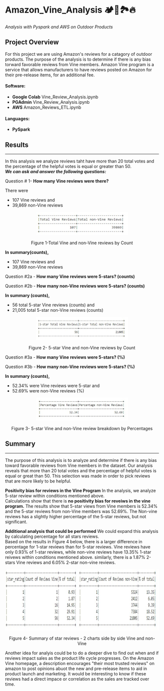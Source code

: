 # Amazon_Vine_Analysis :camping::compass:🏞️:fire:
*Analysis with Pyspark and AWS on Outdoor Products* 
## Project Overview 

For this project we are using Amazon's reviews for a catagory of outdoor products.  The purpose of the analysis is to determine if there is any bias torward favorable reviews from Vine members.  Amazon Vine program is a service that allows manufacturers to have reviews posted on Amazon for their pre-release items, for an additional fee.       

#### Software: 
-  **Google Colab**  Vine_Review_Analysis.ipynb
-  **PGAdmin**  Vine_Review_Analysis.ipynb
-  **AWS** Amazon_Reviews_ETL.ipynb

#### Languages: 
-  **PySpark**  

## Results
****************************************************************************************************
In this analysis we analyze reviews taht have more than 
20 total votes and the percentage of the helpful votes is 
equal or greater than 50.   
***We can ask and answer the following questions:*** 

Question # 1- **How many Vine reviews were there?**  

There were
-   107 Vine reviews and 
-  39,869 non-Vine reviews

<p align="center">
  <img width="300" height="75" src="https://github.com/mjrotter4445/Amazon_Vine_Analysis/blob/main/Challenge%20work/Graphics/fig%201%20total%20vine%20and%20non.jpg">
</p>
<p align="center">
Figure 1-Total Vine and non-Vine reviews by Count
</p>

**In summary(counts),**
-   107 Vine reviews and 
-  39,869 non-Vine reviews


Question #2a - **How many Vine reviews were 5-stars? (counts)**

Question #2b - **How many non-Vine reviews were 5-stars? (counts)**

**In summary (counts),**
-   56 total 5-star Vine reviews (counts) and 
-  21,005 total 5-star non-Vine reviews (counts)

<p align="center">
  <img width="300" height="75"  src="https://github.com/mjrotter4445/Amazon_Vine_Analysis/blob/main/Challenge%20work/Graphics/fig%202%205st%20count%20vine%20and%20non.jpg">
</p>
<p align="center">
Figure 2- 5-star Vine and non-Vine reviews by Count
</p>

Question #3a - **How many Vine reviews were 5-stars? (%)**

Question #3b - **How many non-Vine reviews were 5-stars? (%)**

**In summary (counts),**
-   52.34% were Vine reviews were 5-star and 
-   52.69% were non-Vine reviews (%)

<p align="center">
  <img width="300" height="75" src="https://github.com/mjrotter4445/Amazon_Vine_Analysis/blob/main/Challenge%20work/Graphics/fig%203%20perc%20of%205star%20vine%20and%20non.jpg">
</p>
<p align="center">
Figure 3- 5-star Vine and non-Vine review breakdown by Percentages
</p>

## Summary
****************************************************************************************************
The purpose of this analysis is to analyze and determine if there is any bias 
toward favorable reviews from Vine members in the dataset.  Our analysis reveals 
that more than 20 total votes and the percentage of helpful votes is equal or great 
than 50.  This selection was made in order to pick reviews that are more likely to 
be helpful.   

**Positivity bias for reviews in the Vine Program**
In the analysis, we analyze 5-star review within conditions mentioned above.  
Calculations show that there is **no positivity bias for reveiws in the vine 
program.**  The results show that 5-star views from Vine members is 52.34% and the 
5-star reviews from non-Vine members was 52.69%.  The Non-vine reviews has a 
slightly higher percentage of the 5-star reviews, but not significant.  

**Additional analysis that could be performed**
We could expand this analysis by calculating percentage for all stars reviews.  
Based on the results in Figure 4 below, there is a larger difference in percentage for 1-star
reviews than for 5-star reviews.    Vine reviews have only 0.93% of 1-star reviews, while non-vine 
reviews have 13.35% 1-star reivews within conditions mentioned above.  similarly, there 
is a 1.87% 2-stars Vine reviews and 6.05% 2-star non-vine reviews.  

<p align="center">
  <img width="800" height=200" src="https://github.com/mjrotter4445/Amazon_Vine_Analysis/blob/main/Challenge%20work/Graphics/fig%204%20bothV%20and%20nonV.jpg">
</p>
<p align="center">
Figure 4- Summary of star reviews - 2 charts side by side Vine and non-Vine
</p>

Another idea for analyis could be to do a deeper dive to find out when and if reviews impact
sales as the product life cycle progresses.  On the Amazon Vine homepage, a description 
encourages "their most trusted reviews" on amazon to post opinions abuot the new and pre-release items
to aid in product launch and marketing.   It would be interesting to know if these reviews had a direct
impace or correlation as the sales are tracked over time.   


